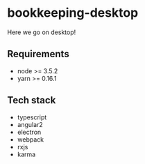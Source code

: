 # bookkeeping-desktop
Here we go on desktop!

## Requirements
* node >= 3.5.2
* yarn >= 0.16.1

## Tech stack
* typescript
* angular2
* electron
* webpack
* rxjs
* karma
